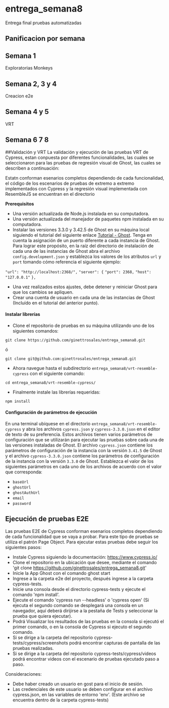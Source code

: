 # entrega_semana8
Entrega final pruebas automatizadas

## Panificacion por semana

## Semana 1
Exploratorias
Monkeys

## Semana 2, 3 y 4
Creacion e2e

## Semana 4 y 5
VRT

## Semana 6 7 8

##Validación y VRT
La validación y ejecución de las pruebas VRT de Cypress, estan conpuesta por diferentes funcionalidades, las cuales se seleccionaron para las pruebas de regresión visual de Ghost, las cuales se describen a continuación:

Estatn conforman esenarios completos dependiendo de cada funcionalidad, el código de los escenarios de pruebas de extremo a extremo implementados con Cypress y la regresión visual implementada con ResembleJS se encuentran en el directorio 

**Prerequisitos**<br>
- Una versión actualizada de Node.js instalada en su computadora.<br>
- Una versión actualizada del manejador de paquetes npm instalada en su computadora.<br>
- Instalar las versiones 3.3.0 y 3.42.5 de Ghost en su máquina local siguiendo el tutorial del siguiente enlace [Tutorial - Ghost](https://misovirtual.virtual.uniandes.edu.co/codelabs/ghost-local-deployment/index.html#0). Tenga en cuenta la asignación de un puerto diferente a cada instancia de Ghost. Para lograr este propósito, en la raíz del directorio de instalación de cada una de las instancias de Ghost abra el archivo `config.development.json` y establezca los valores de los atributos `url` y `port` tomando cómo referencia el siguiente ejemplo: 
 
`"url": "http://localhost:2368/",`
  `"server": {`
    `"port": 2368,`
    `"host": "127.0.0.1"`
  `},`
  
- Una vez realizados estos ajustes, debe detener y reiniciar Ghost para que los cambios se apliquen.
- Crear una cuenta de usuario en cada una de las instancias de Ghost (Incluído en el tutorial del anterior punto).


#### Instalar librerías

- Clone el repositorio de pruebas en su máquina utilizando uno de los siguientes comandos:
 
`git clone https://github.com/ginettrosales/entrega_semana8.git`

ó

`git clone git@github.com:ginettrosales/entrega_semana8.git`

- Ahora navegue hasta el subdirectorio `entrega_semana8/vrt-resemble-cypress` con el siguiente comando:


`cd entrega_semana8/vrt-resemble-cypress/`

- Finalmente instale las librerías requeridas:

`npm install`

#### Configuración de parámetros de ejecución

En una terminal ubíquese en el directorio `entrega_semana8/vrt-resemble-cypress` y abra los archivos `cypress.json` y `cypress-3.3.0.json` en el editor de texto de su preferencia. Estos archivos tienen varios parámetros de configuración que se utilizarán para ejecutar las pruebas sobre cada una de las versiones instaladas de Ghost. El archivo `cypress.json` contiene los parámetros de configuración de la instancia con la versión `3.41.5` de Ghost y el archivo `cypress-3.3.0.json` contiene los parámetros de configuración de la instancia con la versión `3.3.0` de Ghost. Establezca el valor de los siguientes parámetros en cada uno de los archivos de acuerdo con el valor que corresponda:


- `baseUrl`
- `ghostUrl`
- `ghostAuthUrl`
- `email`
- `password`



## Ejecución de pruebas E2E

Las pruebas E2E de Cypress conforman esenarios completos dependiendo de cada funcionalidad 
que se vaya a probar. Para este tipo de pruebas se utiliza el patrón Page Object.
Para ejecutar estas pruebas debe seguir los siguientes pasos:

- Instale Cypress siguiendo la documentación:  https://www.cypress.io/
- Clone el repositorio en la ubicación que desee, mediante el comando 'git clone https://github.com/ginettrosales/entrega_semana8.git'
- Inicie la App Ghost con el comando ghost start
- Ingrese a la carpeta e2e del proyecto, después ingrese a la carpeta cypress-tests.
- Inicie una consola desde el directorio cypress-tests y ejecute el comando 'npm install'.
- Ejecute el comando 'cypress run --headless' o 'cypress open' (Si ejecuta el segundo comando se desplegará una consola en un navegador, aquí deberá dirijirse a la pestaña de Tests y seleccionar la prueba que quiera ejecutar).
- Podrá Visualizar los resultados de las pruebas en la consola si ejecutó el primer comando, o en la consola de Cypress si ejecuto el segundo comando.
- Si se dirige a la carpeta del repositorio cypress-tests/cypress/screenshots podrá encontrar capturas de pantalla de las pruebas realizadas.
- Si se dirige a la carpeta del repositorio cypress-tests/cypress/videos podrá encontrar videos con el escenario de pruebas ejecutado paso a paso.

Consideraciones:
- Debe haber creado un usuario en gost para el inicio de sesión.
- Las credenciales de este usuario se deben configurar en el archivo cypress.json, en las variables de entorno 'env'. (Este archivo se encuentra dentro de la carpeta cypress-tests)




